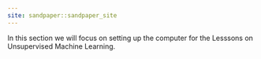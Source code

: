 ```yaml
---
site: sandpaper::sandpaper_site
---
```


In this section we will focus on setting up the computer for the Lesssons on Unsupervised Machine Learning.


[workbench]: https://carpentries.github.io/sandpaper-docs

